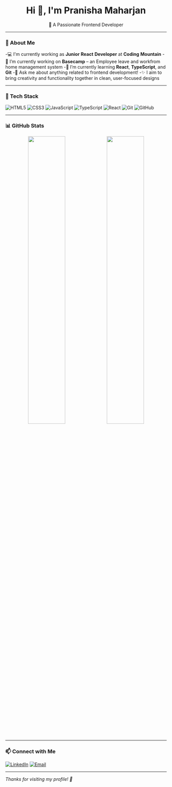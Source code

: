 <h1 align="center">Hi 👋, I'm Pranisha Maharjan</h1>

<p align="center">
  🌟 A Passionate Frontend Developer
</p>

---

### 💼 About Me

-💻  I'm currently working as **Junior** **React** **Developer** at **Coding** **Mountain**
-🔭 I’m currently working on **Basecamp** – an Employee leave and workfrom home management system
-🌱 I’m currently learning **React**, **TypeScript**, and **Git**
-💬 Ask me about anything related to frontend development!
-✨ I aim to bring creativity and functionality together in clean, user-focused designs
  
---

### 🔧 Tech Stack

![HTML5](https://img.shields.io/badge/-HTML5-E34F26?style=flat&logo=html5&logoColor=white)
![CSS3](https://img.shields.io/badge/-CSS3-1572B6?style=flat&logo=css3)
![JavaScript](https://img.shields.io/badge/-JavaScript-F7DF1E?style=flat&logo=javascript&logoColor=black)
![TypeScript](https://img.shields.io/badge/-TypeScript-3178C6?style=flat&logo=typescript&logoColor=white)
![React](https://img.shields.io/badge/-React-61DAFB?style=flat&logo=react)
![Git](https://img.shields.io/badge/-Git-F05032?style=flat&logo=git&logoColor=white)
![GitHub](https://img.shields.io/badge/-GitHub-181717?style=flat&logo=github)

---

### 📊 GitHub Stats

<p align="center">
  <img src="https://github-readme-stats.vercel.app/api?username=PranishaMaharjan&show_icons=true&theme=radical" width="48%" />
  <img src="https://github-readme-streak-stats.herokuapp.com?user=PranishaMaharjan&theme=radical&hide_border=false" width="48%" />
</p>

---

### 📫 Connect with Me

[![LinkedIn](https://img.shields.io/badge/-LinkedIn-blue?style=flat&logo=linkedin&logoColor=white)](https://www.linkedin.com/in/pranishamaharjan/)
[![Email](https://img.shields.io/badge/-Email-red?style=flat&logo=gmail&logoColor=white)](mailto:pranishaworks@gmail.com)

---

*Thanks for visiting my profile! 💛*
